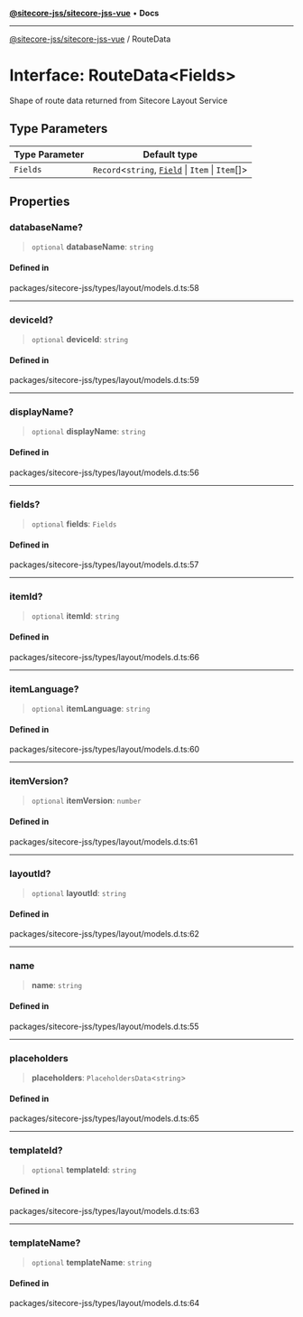 [**@sitecore-jss/sitecore-jss-vue**](../README.md) • **Docs**

***

[@sitecore-jss/sitecore-jss-vue](../README.md) / RouteData

# Interface: RouteData\<Fields\>

Shape of route data returned from Sitecore Layout Service

## Type Parameters

| Type Parameter | Default type |
| ------ | ------ |
| `Fields` | `Record`\<`string`, [`Field`](Field.md) \| `Item` \| `Item`[]\> |

## Properties

### databaseName?

> `optional` **databaseName**: `string`

#### Defined in

packages/sitecore-jss/types/layout/models.d.ts:58

***

### deviceId?

> `optional` **deviceId**: `string`

#### Defined in

packages/sitecore-jss/types/layout/models.d.ts:59

***

### displayName?

> `optional` **displayName**: `string`

#### Defined in

packages/sitecore-jss/types/layout/models.d.ts:56

***

### fields?

> `optional` **fields**: `Fields`

#### Defined in

packages/sitecore-jss/types/layout/models.d.ts:57

***

### itemId?

> `optional` **itemId**: `string`

#### Defined in

packages/sitecore-jss/types/layout/models.d.ts:66

***

### itemLanguage?

> `optional` **itemLanguage**: `string`

#### Defined in

packages/sitecore-jss/types/layout/models.d.ts:60

***

### itemVersion?

> `optional` **itemVersion**: `number`

#### Defined in

packages/sitecore-jss/types/layout/models.d.ts:61

***

### layoutId?

> `optional` **layoutId**: `string`

#### Defined in

packages/sitecore-jss/types/layout/models.d.ts:62

***

### name

> **name**: `string`

#### Defined in

packages/sitecore-jss/types/layout/models.d.ts:55

***

### placeholders

> **placeholders**: `PlaceholdersData`\<`string`\>

#### Defined in

packages/sitecore-jss/types/layout/models.d.ts:65

***

### templateId?

> `optional` **templateId**: `string`

#### Defined in

packages/sitecore-jss/types/layout/models.d.ts:63

***

### templateName?

> `optional` **templateName**: `string`

#### Defined in

packages/sitecore-jss/types/layout/models.d.ts:64
